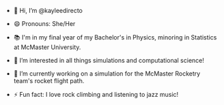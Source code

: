 - 👋 Hi, I’m @kayleedirecto
- 😄 Pronouns: She/Her
- 📚 I'm in my final year of my Bachelor's in Physics, minoring in Statistics at McMaster University. 
- 👀 I’m interested in all things simulations and computational science! 
- 🌱 I’m currently working on a simulation for the McMaster Rocketry team's rocket flight path.

- ⚡ Fun fact: I love rock climbing and listening to jazz music! 
<!-- + - 💞️ I’m looking to collaborate on ... + -->
<!-- - 📫 How to reach me ... -->


<!---
kayleedirecto/kayleedirecto is a ✨ special ✨ repository because its `README.md` (this file) appears on your GitHub profile.
You can click the Preview link to take a look at your changes.
--->
